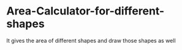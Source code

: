 # Area-Calculator-for-different-shapes
It gives the area of different shapes and draw those shapes as well
